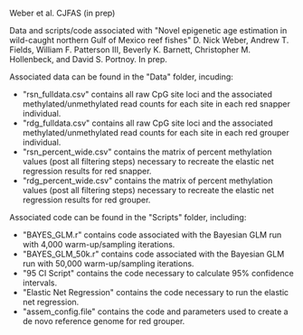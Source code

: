 Weber et al. CJFAS (in prep)

Data and scripts/code associated with "Novel epigenetic age estimation in wild-caught northern Gulf of Mexico reef fishes" D. Nick Weber, Andrew T. Fields, William F. Patterson III, Beverly K. Barnett, Christopher M. Hollenbeck, and David S. Portnoy. In prep.

Associated data can be found in the "Data" folder, incuding:
- "rsn_fulldata.csv" contains all raw CpG site loci and the associated methylated/unmethylated read counts for each site in each red snapper individual.
- "rdg_fulldata.csv" contains all raw CpG site loci and the associated methylated/unmethylated read counts for each site in each red grouper individual.
- "rsn_percent_wide.csv" contains the matrix of percent methylation values (post all filtering steps) necessary to recreate the elastic net regression results for red snapper.
- "rdg_percent_wide.csv" contains the matrix of percent methylation values (post all filtering steps) necessary to recreate the elastic net regression results for red grouper.

Associated code can be found in the "Scripts" folder, including:

- "BAYES_GLM.r" contains code associated with the Bayesian GLM run with 4,000 warm-up/sampling iterations.
- "BAYES_GLM_50k.r" contains code associated with the Bayesian GLM run with 50,000 warm-up/sampling iterations.
- "95 CI Script" contains the code necessary to calculate 95% confidence intervals.
- "Elastic Net Regression" contains the code necessary to run the elastic net regression.
- "assem_config.file" contains the code and parameters used to create a de novo reference genome for red grouper.
